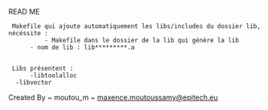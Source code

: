 READ ME

     Makefile qui ajoute automatiquement les libs/includes du dossier lib, nécéssite :
     	      - Makefile dans le dossier de la lib qui génère la lib
	      - nom de lib : lib*********.a


     Libs présentent :
     	  -libtoolalloc
	  -libvector


Created By ~ moutou_m ~ maxence.moutoussamy@epitech.eu